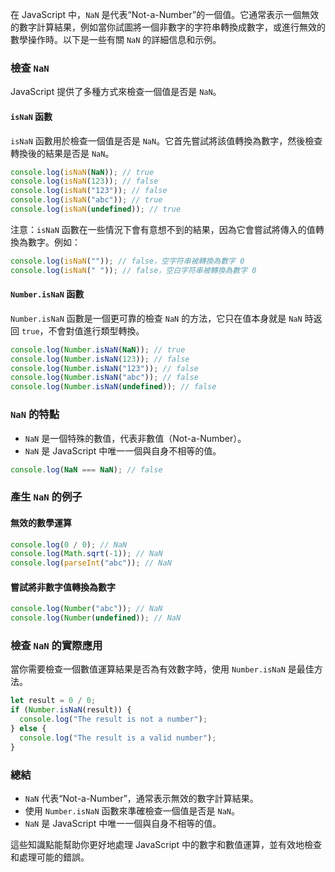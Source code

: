 在 JavaScript 中，`NaN` 是代表“Not-a-Number”的一個值。它通常表示一個無效的數字計算結果，例如當你試圖將一個非數字的字符串轉換成數字，或進行無效的數學操作時。以下是一些有關 `NaN` 的詳細信息和示例。

### 檢查 `NaN`

JavaScript 提供了多種方式來檢查一個值是否是 `NaN`。

#### `isNaN` 函數

`isNaN` 函數用於檢查一個值是否是 `NaN`。它首先嘗試將該值轉換為數字，然後檢查轉換後的結果是否是 `NaN`。

```javascript
console.log(isNaN(NaN)); // true
console.log(isNaN(123)); // false
console.log(isNaN("123")); // false
console.log(isNaN("abc")); // true
console.log(isNaN(undefined)); // true
```

注意：`isNaN` 函數在一些情況下會有意想不到的結果，因為它會嘗試將傳入的值轉換為數字。例如：

```javascript
console.log(isNaN("")); // false，空字符串被轉換為數字 0
console.log(isNaN(" ")); // false，空白字符串被轉換為數字 0
```

#### `Number.isNaN` 函數

`Number.isNaN` 函數是一個更可靠的檢查 `NaN` 的方法，它只在值本身就是 `NaN` 時返回 `true`，不會對值進行類型轉換。

```javascript
console.log(Number.isNaN(NaN)); // true
console.log(Number.isNaN(123)); // false
console.log(Number.isNaN("123")); // false
console.log(Number.isNaN("abc")); // false
console.log(Number.isNaN(undefined)); // false
```

### `NaN` 的特點

- `NaN` 是一個特殊的數值，代表非數值（Not-a-Number）。
- `NaN` 是 JavaScript 中唯一一個與自身不相等的值。

```javascript
console.log(NaN === NaN); // false
```

### 產生 `NaN` 的例子

#### 無效的數學運算

```javascript
console.log(0 / 0); // NaN
console.log(Math.sqrt(-1)); // NaN
console.log(parseInt("abc")); // NaN
```

#### 嘗試將非數字值轉換為數字

```javascript
console.log(Number("abc")); // NaN
console.log(Number(undefined)); // NaN
```

### 檢查 `NaN` 的實際應用

當你需要檢查一個數值運算結果是否為有效數字時，使用 `Number.isNaN` 是最佳方法。

```javascript
let result = 0 / 0;
if (Number.isNaN(result)) {
  console.log("The result is not a number");
} else {
  console.log("The result is a valid number");
}
```

### 總結

- `NaN` 代表“Not-a-Number”，通常表示無效的數字計算結果。
- 使用 `Number.isNaN` 函數來準確檢查一個值是否是 `NaN`。
- `NaN` 是 JavaScript 中唯一一個與自身不相等的值。

這些知識點能幫助你更好地處理 JavaScript 中的數字和數值運算，並有效地檢查和處理可能的錯誤。
